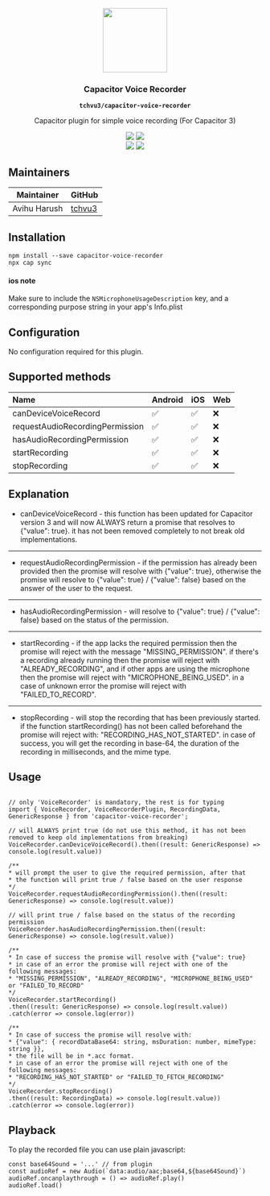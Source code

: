 <p align="center">
  <img src="https://user-images.githubusercontent.com/236501/85893648-1c92e880-b7a8-11ea-926d-95355b8175c7.png" width="128" height="128" />
</p>
<h3 align="center">Capacitor Voice Recorder</h3>
<p align="center"><strong><code>tchvu3/capacitor-voice-recorder</code></strong></p>
<p align="center">Capacitor plugin for simple voice recording (For Capacitor 3)</p>

<p align="center">
  <img src="https://img.shields.io/maintenance/yes/2021" />
  <a href="https://www.npmjs.com/package/capacitor-voice-recorder"><img src="https://img.shields.io/npm/l/capacitor-voice-recorder" /></a>
<br>
  <a href="https://www.npmjs.com/package/capacitor-voice-recorder"><img src="https://img.shields.io/npm/dw/capacitor-voice-recorder" /></a>
  <a href="https://www.npmjs.com/package/capacitor-voice-recorder"><img src="https://img.shields.io/npm/v/capacitor-voice-recorder" /></a>
</p>

## Maintainers

| Maintainer | GitHub |
| -----------| -------|
| Avihu Harush | [tchvu3](https://github.com/tchvu3) |

## Installation

```
npm install --save capacitor-voice-recorder
npx cap sync
```

#### ios note

Make sure to include the ```NSMicrophoneUsageDescription```
key, and a corresponding purpose string in your app's Info.plist

## Configuration

No configuration required for this plugin.

## Supported methods

| Name | Android | iOS | Web |  
| :------------------------------ | :------ | :-- | :-- |  
| canDeviceVoiceRecord | ✅ | ✅ | ❌ | |  
requestAudioRecordingPermission | ✅ | ✅ | ❌ |  
| hasAudioRecordingPermission | ✅ | ✅ | ❌ |  
| startRecording | ✅ | ✅ | ❌ |  
| stopRecording | ✅ | ✅ | ❌ |

## Explanation

* canDeviceVoiceRecord - this function has been updated for Capacitor version 3 and will now ALWAYS return a promise that resolves to {"value": true}.
  it has not been removed completely to not break old implementations.

---

* requestAudioRecordingPermission - if the permission has already been provided then the promise will resolve with {"value": true},
  otherwise the promise will resolve to {"value": true} / {"value": false} based on the answer of the user to the request.

---

* hasAudioRecordingPermission - will resolve to {"value": true} / {"value": false} based on the status of the permission.

---

* startRecording - if the app lacks the required permission then the promise will reject with the message "MISSING_PERMISSION".
  if there's a recording already running then the promise will reject with "ALREADY_RECORDING",
  and if other apps are using the microphone then the promise will reject
  with "MICROPHONE_BEING_USED". in a case of unknown error the promise will reject with "FAILED_TO_RECORD".

---

* stopRecording - will stop the recording that has been previously started. if the function startRecording() has not been called beforehand
  the promise will reject with: "RECORDING_HAS_NOT_STARTED". in case of success, you will get the recording in base-64, the duration of the
  recording in milliseconds, and the mime type.

## Usage

```

// only 'VoiceRecorder' is mandatory, the rest is for typing
import { VoiceRecorder, VoiceRecorderPlugin, RecordingData, GenericResponse } from 'capacitor-voice-recorder';

// will ALWAYS print true (do not use this method, it has not been removed to keep old implementations from breaking)
VoiceRecorder.canDeviceVoiceRecord().then((result: GenericResponse) => console.log(result.value))

/** 
* will prompt the user to give the required permission, after that
* the function will print true / false based on the user response
*/
VoiceRecorder.requestAudioRecordingPermission().then((result: GenericResponse) => console.log(result.value))

// will print true / false based on the status of the recording permission
VoiceRecorder.hasAudioRecordingPermission.then((result: GenericResponse) => console.log(result.value))

/**
* In case of success the promise will resolve with {"value": true}
* in case of an error the promise will reject with one of the following messages:
* "MISSING_PERMISSION", "ALREADY_RECORDING", "MICROPHONE_BEING_USED" or "FAILED_TO_RECORD"
*/
VoiceRecorder.startRecording()
.then((result: GenericResponse) => console.log(result.value))
.catch(error => console.log(error))

/**
* In case of success the promise will resolve with:
* {"value": { recordDataBase64: string, msDuration: number, mimeType: string }},
* the file will be in *.acc format.
* in case of an error the promise will reject with one of the following messages:
* "RECORDING_HAS_NOT_STARTED" or "FAILED_TO_FETCH_RECORDING"
*/
VoiceRecorder.stopRecording()
.then((result: RecordingData) => console.log(result.value))
.catch(error => console.log(error))

```

## Playback

To play the recorded file you can use plain javascript:

```
const base64Sound = '...' // from plugin
const audioRef = new Audio(`data:audio/aac;base64,${base64Sound}`)
audioRef.oncanplaythrough = () => audioRef.play()
audioRef.load()
```
